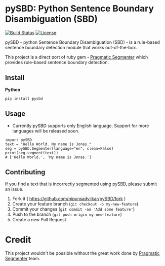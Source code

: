 # pySBD: Python Sentence Boundary Disambiguation (SBD)

[![Build Status](https://travis-ci.org/nipunsadvilkar/pySBD.svg?branch=master)](https://travis-ci.org/nipunsadvilkar/pySBD) [![License](https://img.shields.io/badge/license-MIT-brightgreen.svg?style=flat)](https://github.com/nipunsadvilkar/pySBD/blob/master/LICENSE)

pySBD - python Sentence Boundary Disambiguation (SBD) - is a rule-based sentence boundary detection module that works out-of-the-box.

This project is a direct port of ruby gem - [Pragmatic Segmenter](https://github.com/diasks2/pragmatic_segmenter) which provides rule-based sentence boundary detection.

## Install

**Python**

    pip install pysbd

## Usage

-   Currently pySBD supports only English language. Support for more languages will be released soon.

``` {.python}
import pySBD
text = "Hello World. My name is Jonas."
seg = pySBD.Segmenter(language="en", clean=False)
print(seg.segment(text))
# ['Hello World.', 'My name is Jonas.']
```

## Contributing

If you find a text that is incorrectly segmented using pySBD, please submit an issue.

1.  Fork it ( https://github.com/nipunsadvilkar/pySBD/fork )
2.  Create your feature branch (`git checkout -b my-new-feature`)
3.  Commit your changes (`git commit -am 'Add some feature'`)
4.  Push to the branch (`git push origin my-new-feature`)
5.  Create a new Pull Request

# Credit

This project wouldn't be possible without the great work done by [Pragmatic Segmenter](https://github.com/diasks2/pragmatic_segmenter) team.
